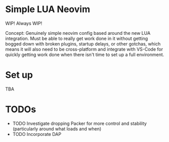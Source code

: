 # Simple LUA Neovim
WIP! Always WIP!

Concept: Genuinely simple neovim config based around the new LUA integration. Must be able to really get work done in it without getting bogged down with broken plugins, startup delays, or other gotchas, which means it will also need to be cross-platform and integrate with VS-Code for quickly getting work done when there isn't time to set up a full environment.

# Set up
TBA

# TODOs
- TODO Investigate dropping Packer for more control and stability (particularly around what loads and when)
- TODO Incorporate DAP
